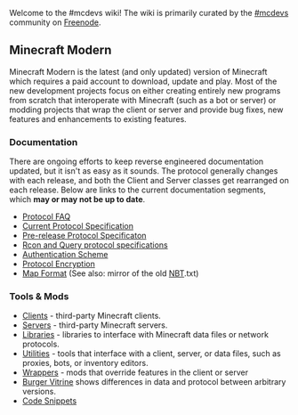 Welcome to the #mcdevs wiki! The wiki is primarily curated by the [#mcdevs](irc://irc.freenode.net/mcdevs) community on [Freenode](http://freenode.net/).

Minecraft Modern
------------------

Minecraft Modern is the latest (and only updated) version of Minecraft which requires a paid account to download, update and play. Most of the new development projects focus on either creating entirely new programs from scratch that interoperate with Minecraft (such as a bot or server) or modding projects that wrap the client or server and provide bug fixes, new features and enhancements to existing features. 

### Documentation

There are ongoing efforts to keep reverse engineered documentation updated, but it isn't as easy as it sounds. The protocol generally changes with each release, and both the Client and Server classes get rearranged on each release. Below are links to the current documentation segments, which **may or may not be up to date**. 

- [Protocol FAQ](#)
- [Current Protocol Specification](Protocol)
- [Pre-release Protocol Specificaton](Protocol@pre)
- [Rcon and Query protocol specifications](#)
- [Authentication Scheme](#)
- [Protocol Encryption](#)
- [Map Format](#) (See also: mirror of the old [NBT](http://wiki.vg/NBT).txt)

### Tools & Mods

- [Clients](#) - third-party Minecraft clients. 
- [Servers](#) - third-party Minecraft servers. 
- [Libraries](#) - libraries to interface with Minecraft data files or network protocols. 
- [Utilities](#) - tools that interface with a client, server, or data files, such as proxies, bots, or inventory editors. 
- [Wrappers](#) - mods that override features in the client or server 
- [Burger Vitrine](http://b.wiki.vg/) shows differences in data and protocol between arbitrary versions. 
- [Code Snippets](#)